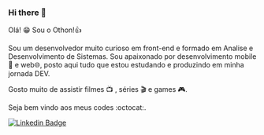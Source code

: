 ### Hi there 👋

Olá! 😁 Sou o Othon!:+1:

Sou um desenvolvedor muito curioso em front-end e formado em Analise e Desenvolvimento de Sistemas. Sou apaixonado por desenvolvimento mobile :iphone:  e web:globe_with_meridians:, posto aqui tudo que estou estudando e produzindo em minha jornada DEV.

Gosto muito de assistir filmes :tv: , séries :clapper: e games :video_game:. 

Seja bem vindo aos meus codes :octocat:.

[![Linkedin Badge](https://img.shields.io/badge/-LinkedIn-blue?style=flat-square&logo=Linkedin&logoColor=white&link=https://www.linkedin.com/in/othonmedeiros/)](https://www.linkedin.com/in/othonmedeiros/)
